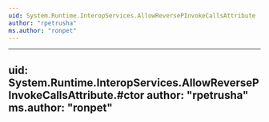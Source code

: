 ```yaml
---
uid: System.Runtime.InteropServices.AllowReversePInvokeCallsAttribute
author: "rpetrusha"
ms.author: "ronpet"
---
```


---
uid: System.Runtime.InteropServices.AllowReversePInvokeCallsAttribute.#ctor
author: "rpetrusha"
ms.author: "ronpet"
---
